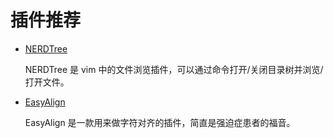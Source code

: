 # 插件推荐

- [NERDTree](nerdtree.md)

  NERDTree 是 vim 中的文件浏览插件，可以通过命令打开/关闭目录树并浏览/打开文件。

- [EasyAlign](easyalign.md)

  EasyAlign 是一款用来做字符对齐的插件，简直是强迫症患者的福音。
